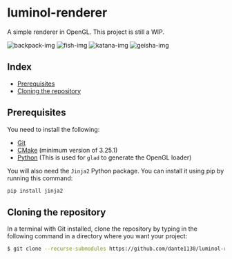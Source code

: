 # luminol-renderer

A simple renderer in OpenGL. This project is still a WIP.

![backpack-img](https://i.imgur.com/45Uv648.png)
![fish-img](https://i.imgur.com/000SIRB.png)
![katana-img](https://i.imgur.com/LliKnfI.png)
![geisha-img](https://i.imgur.com/JiF8oLw.png)

## Index

* [Prerequisites](#prerequisites)
* [Cloning the repository](#cloning)

## Prerequisites

You need to install the following:

- [Git](https://git-scm.com/downloads)
- [CMake](https://cmake.org/download/) (minimum version of 3.25.1)
- [Python](https://www.python.org/downloads/) (This is used for `glad` to generate the OpenGL loader)

You will also need the `Jinja2` Python package. You can install it using pip by running this command:

```bash
pip install jinja2
```

## Cloning the repository

In a terminal with Git installed, clone the repository by typing in the following command in a directory where you want your project:

```bash
$ git clone --recurse-submodules https://github.com/dante1130/luminol-renderer
```
